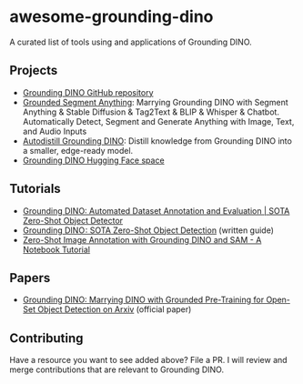 # awesome-grounding-dino

A curated list of tools using and applications of Grounding DINO.

## Projects

- [Grounding DINO GitHub repository](https://github.com/IDEA-Research/GroundingDINO)
- [Grounded Segment Anything](https://github.com/IDEA-Research/Grounded-Segment-Anything): Marrying Grounding DINO with Segment Anything & Stable Diffusion & Tag2Text & BLIP & Whisper & Chatbot. Automatically Detect, Segment and Generate Anything with Image, Text, and Audio Inputs
- [Autodistill Grounding DINO](https://github.com/autodistill): Distill knowledge from Grounding DINO into a smaller, edge-ready model.
- [Grounding DINO Hugging Face space](https://huggingface.co/spaces/ShilongLiu/Grounding_DINO_demo)

## Tutorials

- [Grounding DINO: Automated Dataset Annotation and Evaluation | SOTA Zero-Shot Object Detector](https://www.youtube.com/watch?v=C4NqaRBz_Kw)
- [Grounding DINO : SOTA Zero-Shot Object Detection](https://blog.roboflow.com/grounding-dino-zero-shot-object-detection/) (written guide)
- [Zero-Shot Image Annotation with Grounding DINO and SAM - A Notebook Tutorial](https://blog.roboflow.com/enhance-image-annotation-with-grounding-dino-and-sam/)

## Papers

- [Grounding DINO: Marrying DINO with Grounded Pre-Training for Open-Set Object Detection on Arxiv](https://arxiv.org/abs/2303.05499) (official paper)

## Contributing

Have a resource you want to see added above? File a PR. I will review and merge contributions that are relevant to Grounding DINO.
